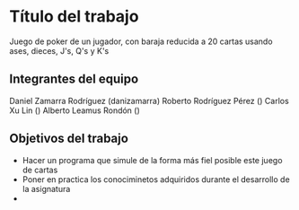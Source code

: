 # Título del trabajo

Juego de poker de un jugador, con baraja reducida a 20 cartas usando ases, dieces, J's, Q's y K's

## Integrantes del equipo

Daniel Zamarra Rodríguez (danizamarra)
Roberto Rodríguez Pérez ()
Carlos Xu Lin ()
Alberto Leamus Rondón ()

## Objetivos del trabajo

- Hacer un programa que simule de la forma más fiel posible este juego de cartas
- Poner en practica los conociminetos adquiridos durante el desarrollo de la asignatura
- 

